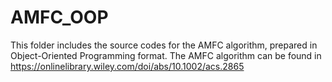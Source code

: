 # AMFC_OOP

This folder includes the source codes for the AMFC algorithm, prepared in Object-Oriented Programming format.
The AMFC algorithm can be found in https://onlinelibrary.wiley.com/doi/abs/10.1002/acs.2865 

